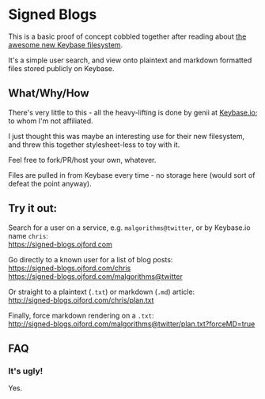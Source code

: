 Signed Blogs
============

This is a basic proof of concept cobbled together after reading about [the awesome new Keybase filesystem](https://keybase.io/introducing-the-keybase-filesystem).

It's a simple user search, and view onto plaintext and markdown formatted files stored publicly on Keybase.

## What/Why/How
There's very little to this - all the heavy-lifting is done by genii at [Keybase.io](http://keybase.io); to whom I'm not affiliated.

I just thought this was maybe an interesting use for their new filesystem, and threw this together stylesheet-less to toy with it.

Feel free to fork/PR/host your own, whatever.

Files are pulled in from Keybase every time - no storage here (would sort of defeat the point anyway).

## Try it out:
Search for a user on a service, e.g. `malgorithms@twitter`, or by Keybase.io name `chris`:  
https://signed-blogs.ojford.com

Go directly to a known user for a list of blog posts:  
https://signed-blogs.ojford.com/chris  
https://signed-blogs.ojford.com/malgorithms@twitter

Or straight to a plaintext (`.txt`) or markdown (`.md`) article:  
http://signed-blogs.ojford.com/chris/plan.txt  

Finally, force markdown rendering on a `.txt`:  
http://signed-blogs.ojford.com/malgorithms@twitter/plan.txt?forceMD=true

## FAQ
### It's ugly!
Yes.
